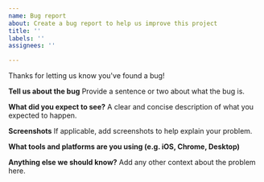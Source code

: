 ```yaml
---
name: Bug report
about: Create a bug report to help us improve this project
title: ''
labels: ''
assignees: ''

---
```


Thanks for letting us know you've found a bug!

**Tell us about the bug**
Provide a sentence or two about what the bug is.

**What did you expect to see?**
A clear and concise description of what you expected to happen.

**Screenshots**
If applicable, add screenshots to help explain your problem.

**What tools and platforms are you using (e.g. iOS, Chrome, Desktop)**

**Anything else we should know?**
Add any other context about the problem here.
